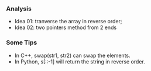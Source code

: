 ### Analysis

* Idea 01: tranverse the array in reverse order;
* Idea 02: two pointers method from 2 ends

### Some Tips

* In C++, swap(str1, str2) can swap the elements.
* In Python, s[::-1] will return the string in reverse order.
